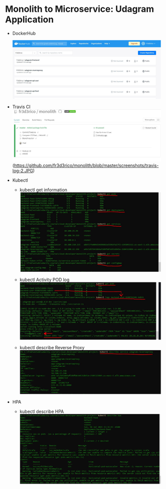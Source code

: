 # Monolith to Microservice: Udagram Application
- DockerHub

    ![DockerHub](https://github.com/fr3d3rico/monolith/blob/master/screenshots/docker-hub-fr3d3rico.JPG)
    
    
- Travis CI  
    ![Travis Status](https://github.com/fr3d3rico/monolith/blob/master/screenshots/travis-log-1.JPG)(https://github.com/fr3d3rico/monolith/blob/master/screenshots/travis-log-2.JPG)



- Kubectl

    - kubectl get information
    ![Kubectl](https://github.com/fr3d3rico/monolith/blob/master/screenshots/kubectl-gets.JPG)

    - kubectl Activity POD log
    ![Kubectl](https://github.com/fr3d3rico/monolith/blob/master/screenshots/kubectls-logs-pod-backend-user.JPG)
    
    - kubectl describe Reverse Proxy
    ![Kubectl](https://github.com/fr3d3rico/monolith/blob/master/screenshots/kubectl-describe-service-reverse-proxy.JPG)

- HPA

    - kubectl describe HPA
    ![HPA](https://github.com/fr3d3rico/monolith/blob/master/screenshots/kubectl-describe-hpa.JPG)


